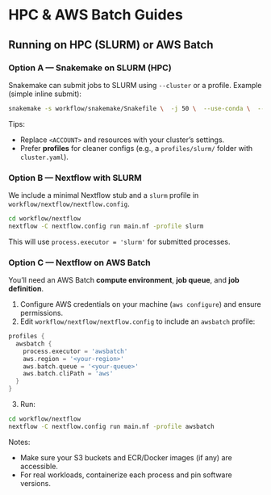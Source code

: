 # HPC & AWS Batch Guides


## Running on HPC (SLURM) or AWS Batch

### Option A — Snakemake on SLURM (HPC)
Snakemake can submit jobs to SLURM using `--cluster` or a profile. Example (simple inline submit):
```bash
snakemake -s workflow/snakemake/Snakefile \  -j 50 \  --use-conda \  --cluster "sbatch -A <ACCOUNT> -t 02:00:00 -c 4 --mem=8G"
```
Tips:
- Replace `<ACCOUNT>` and resources with your cluster’s settings.
- Prefer **profiles** for cleaner configs (e.g., a `profiles/slurm/` folder with `cluster.yaml`).

### Option B — Nextflow with SLURM
We include a minimal Nextflow stub and a `slurm` profile in `workflow/nextflow/nextflow.config`.
```bash
cd workflow/nextflow
nextflow -C nextflow.config run main.nf -profile slurm
```
This will use `process.executor = 'slurm'` for submitted processes.

### Option C — Nextflow on AWS Batch
You’ll need an AWS Batch **compute environment**, **job queue**, and **job definition**.
1. Configure AWS credentials on your machine (`aws configure`) and ensure permissions.
2. Edit `workflow/nextflow/nextflow.config` to include an `awsbatch` profile:
```groovy
profiles {
  awsbatch {
    process.executor = 'awsbatch'
    aws.region = '<your-region>'
    aws.batch.queue = '<your-queue>'
    aws.batch.cliPath = 'aws'
  }
}
```
3. Run:
```bash
cd workflow/nextflow
nextflow -C nextflow.config run main.nf -profile awsbatch
```
Notes:
- Make sure your S3 buckets and ECR/Docker images (if any) are accessible.
- For real workloads, containerize each process and pin software versions.
